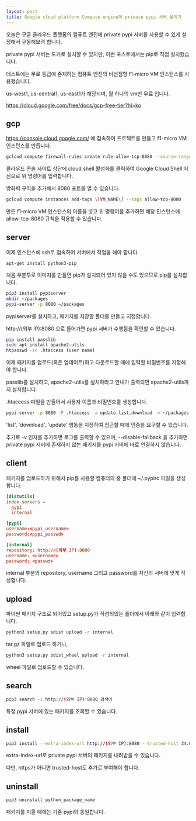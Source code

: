 ```yaml
---
layout: post
title: Google cloud platform Compute engine에 private pypi 서버 올리기
---
```


오늘은 구글 클라우드 플랫폼의 컴퓨트 엔진에 private pypi 서버를 사용할 수 있게 설정해서 구동해보려 합니다.

private pypi 서버는 도커로 설치할 수 있지만, 이번 포스트에서는 pip로 직접 설치했습니다.

테스트에는 무료 등급에 존재하는 컴퓨트 엔진의 비선점형 f1-micro VM 인스턴스를 사용했습니다.

us-west1, us-central1, us-east1가 해당되며, 월 하나의 vm만 무료 입니다.

https://cloud.google.com/free/docs/gcp-free-tier?hl=ko

## gcp

https://console.cloud.google.com/ 에 접속하여 프로젝트를 만들고 f1-micro VM 인스턴스를 만듭니다.

```bash
gcloud compute firewall-rules create rule-allow-tcp-8080 --source-ranges 0.0.0.0/0 --target-tags allow-tcp-8080 --allow tcp:8080
```

클라우드 콘솔 사이트 상단에 cloud shell 활성화를 클릭하여 Google Cloud Shell 머신으로 위 명령어를 입력합니다.

방화벽 규칙을 추가해서 8080 포트를 열 수 있습니다.

```bash
gcloud compute instances add-tags \[VM_NAME\] --tags allow-tcp-8080
```

만든 f1-micro VM 인스턴스의 이름을 넣고 위 명령어를 추가하면 해당 인스턴스에 allow-tcp-8080 규칙을 적용할 수 있습니다.

## server

이제 인스턴스에 ssh로 접속하여 서버에서 작업을 해야 합니다.

```
apt-get install python3-pip
```

처음 우분투로 이미지를 만들면 pip가 설치되어 있지 않을 수도 있으므로 pip를 설치합니다.

```bash
pip3 install pypiserver
mkdir ~/packages
pypi-server -p 8080 ~/packages
```

pypiserver를 설치하고, 패키지를 저장할 폴더를 만들고 지정합니다.

http://(외부 IP):8080 으로 들어가면 pypi 서버가 수행됨을 확인할 수 있습니다.

```bash
pip install passlib
sudo apt install apache2-utils
htpasswd -sc .htaccess (user name)
```

이제 패키지를 업로드(혹은 업데이트)하고 다운로드할 때에 입력할 비밀번호를 지정해야 합니다.

passlib를 설치하고, apache2-utils를 설치하라고 안내가 출력되면 apache2-utils까지 설치합니다.

.htaccess 파일을 만들어서 사용자 이름과 비밀번호를 생성합니다.

```bash
pypi-server -p 8080 -P .htaccess -a update,list,download -v ~/packages
```

'list', 'download', 'update' 행동을 지정하여 접근할 때에 인증을 요구할 수 있습니다.

추가로 -v 인자를 추가하면 로그를 출력할 수 있으며, --disable-fallback 을 추가하면 private pypi 서버에 존재하지 않는 패키지를 pypi 서버에 바로 연결하지 않습니다.

## client

패키지를 업로드하기 위해서 pip를 사용할 컴퓨터의 홈 폴더에 ~/.pypirc 파일을 생성합니다.

```rc
[distutils]
index-servers =
  pypi
  internal

[pypi]
username:<pypi_username>
password:<pypi_passwd>

[internal]
repository: http://(외부 IP):8080
username: <username>
password: <passwd>
```

internal 부분의 repository, username 그리고 password를 자신의 서버에 맞게 작성합니다.

## upload

파이썬 패키지 구조로 되어있고 setup.py가 작성되있는 폴더에서 아래와 같이 입력합니다.

```bash
python3 setup.py sdist upload -r internal
```

tar.gz 파일로 업로드 하거나,

```bash
python3 setup.py bdist_wheel upload -r internal
```

wheel 파일로 업로드할 수 있습니다.

## search

```bash
pip3 search -i http://(외부 IP):8080 검색어
```

특정 pypi 서버에 있는 패키지를 조회할 수 있습니다.

## install

```bash
pip3 install --extra-index-url http://(외부 IP):8080 --trusted-host 34.66.144.188 python_package_name
```

extra-index-url로 private pypi 서버의 패키지를 내려받을 수 있습니다.

다만, https가 아니면 trusted-host도 추가로 부여해야 합니다.

## uninstall

```bash
pip3 uninstall python_package_name
```

패키지를 지울 때에는 기존 pypi와 동일합니다.
